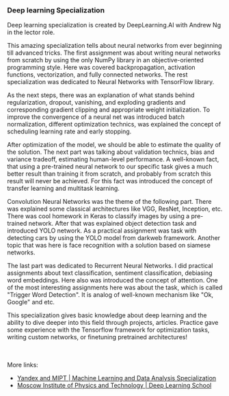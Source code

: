 ### Deep learning Specialization
Deep learning specialization is created by DeepLearning.AI with Andrew Ng in the lector role.

This amazing specialization tells about neural networks from ever beginning till advanced tricks. The first assignment was about writing neural networks from scratch by using the only NumPy library in an objective-oriented programming style. Here was covered backpropagation, activation functions, vectorization, and fully connected networks. The rest specialization was dedicated to Neural Networks with TensorFlow library.

As the next steps, there was an explanation of what stands behind regularization, dropout, vanishing, and exploding gradients and corresponding gradient clipping and appropriate weight initialization. To improve the convergence of a neural net was introduced batch normalization, different optimization technics, was explained the concept of scheduling learning rate and early stopping. 

After optimization of the model, we should be able to estimate the quality of the solution. The next part was talking about validation technics, bias and variance tradeoff, estimating human-level performance. A well-known fact, that using a pre-trained neural network to our specific task gives a much better result than training it from scratch, and probably from scratch this result will never be achieved. For this fact was introduced the concept of transfer learning and multitask learning.

Convolution Neural Networks was the theme of the following part. There was explained some classical architectures like VGG, ResNet, Inception, etc. There was cool homework in Keras to classify images by using a pre-trained network. After that was explained object detection task and introduced YOLO network. As a practical assignment was task with detecting cars by using the YOLO model from darkweb framework. Another topic that was here is face recognition with a solution based on siamese networks.

The last part was dedicated to Recurrent Neural Networks. I did practical assignments about text classification, sentiment classification, debiasing word embeddings. Here also was introduced the concept of attention. One of the most interesting assignments here was about the task, which is called "Trigger Word Detection". It is analog of well-known mechanism like "Ok, Google" and etc.

This specialization gives basic knowledge about deep learning and the ability to dive deeper into this field through projects, articles. Practice gave some experience with the Tensorflow framework for optimization tasks, writing custom networks, or finetuning pretrained architectures!


<br/><br>
More links:
* [Yandex and MIPT | Machine Learning and Data Analysis Specialization](https://github.com/ShumilinDmA/ShumilinDmA/blob/main/MLandDA_specialization.md)
* [Moscow Institute of Physics and Technology | Deep Learning School](https://github.com/ShumilinDmA/ShumilinDmA/blob/main/DLS.md)
